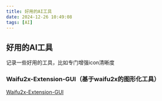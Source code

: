 ```yaml
---
title: 好用的AI工具
date: 2024-12-26 10:49:08
tags: [AI]
---
```



## 好用的AI工具

记录一些好用的工具，比如专门增强icon清晰度

<!-- more -->

### Waifu2x-Extension-GUI（基于waifu2x的图形化工具）

[Waifu2x-Extension-GUI](https://github.com/AaronFeng753/Waifu2x-Extension-GUI/blob/master/README_CN.md)

